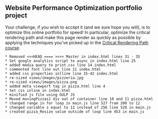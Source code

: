 ## Website Performance Optimization portfolio project

Your challenge, if you wish to accept it (and we sure hope you will), is to optimize this online portfolio for speed! In particular, optimize the critical rendering path and make this page render as quickly as possible by applying the techniques you've picked up in the [Critical Rendering Path course](https://www.udacity.com/course/ud884).


    * Removed <<<HEAD ==== >>>> Master in index.html lines 31 - 35
    * Set google analytics script to async in index.html line 25
    * added media query to print.css line 14 index.html
    * commented font line out line 11 index.html
    * added css properties inlline line 15-42 index.html
    * re-sized views/images/pizzeria.jpg
    * re-sized views/images/pizza.png
    * added meta viewport tag in pizza.html line 4
    * Set css inline in index.html
    * minified js file using GULP JS
    * Moved movingPizzas1 div out of container line 10 and 11 pizza.html
    * changed range in for loop in main.js line 527 from 200 to 12
    * changed variable s equal to 12 instead of 256 line 528 in main.js
    * created pizza_Resize value outside of loop line 453 in main.js
    